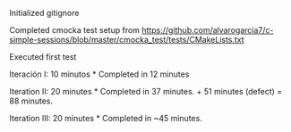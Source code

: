 Initialized gitignore

Completed cmocka test setup from https://github.com/alvarogarcia7/c-simple-sessions/blob/master/cmocka_test/tests/CMakeLists.txt

Executed first test 

Iteración I: 10 minutos
    * Completed in 12 minutes
    
Iteration II: 20 minutes
    * Completed in 37 minutes. + 51 minutes (defect) = 88 minutes.
    
Iteration III: 20 minutes
    * Completed in ~45 minutes.
